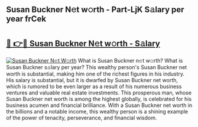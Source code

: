 ## Susan Buckner N𝚎t w𝚘rth - Part-LjK S𝚊lary per year frCek

# <h2><a href="http://gc41rm.nevu.top/?p=Susan+Buckner">🔗 👉🔴 Susan Buckner N𝚎t w𝚘rth - S𝚊lary</a></h2>

[![Susan Buckner N𝚎t W𝚘rth](https://i.imgur.com/Oavwk0R.jpeg)](http://gc41rm.nevu.top/?p=Susan+Buckner)
What is Susan Buckner n𝚎t w𝚘rth? What is Susan Buckner s𝚊lary per year?
This wealthy person's Susan Buckner net worth is substantial, making him one of the richest figures in his industry. His salary is substantial, but it is dwarfed by Susan Buckner net worth, which is rumored to be even larger as a result of his numerous business ventures and valuable real estate investments. This prosperous man, whose Susan Buckner net worth is among the highest globally, is celebrated for his business acumen and financial brilliance. With a Susan Buckner net worth in the billions and a notable income, this wealthy person is a shining example of the power of tenacity, perseverance, and financial wisdom.
